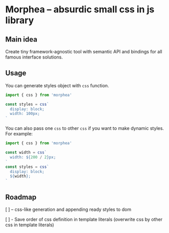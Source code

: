 # Morphea – absurdic small css in js library

## Main idea

Create tiny framework-agnostic tool with semantic API and bindings for all famous interface
solutions.

## Usage

You can generate styles object with `css` function.

```js
import { css } from 'morphea'

const styles = css`
  display: block;
  width: 100px;
`
```

You can also pass one `css` to other `css` if you want to make dynamic styles. For example:

```js
import { css } from 'morphea'

const width = css`
  width: ${200 / 2}px;
`
const styles = css`
  display: block;
  ${width};
`
```

## Roadmap

[ ] – css-like generation and appending ready styles to dom

[ ] - Save order of css definition in template literals (overwrite css by other css in template
literals)
